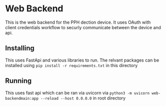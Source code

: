 # Web Backend
This is the web backend for the PPH dection device. It uses OAuth with client credentials workflow to securly communicate between the device and api.
## Installing
This uses FastApi and various libraries to run. The relvant packages can be installed using 
`
pip install -r requirements.txt
`
in this directory

## Running
This uses fast api which can be ran via uvicorn via
`
 python3 -m uvicorn web-backendmain:app --reload --host 0.0.0.0
`
in root directory